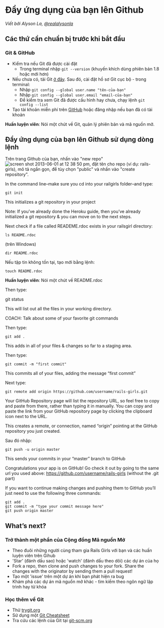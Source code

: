 # Đẩy ứng dụng của bạn lên Github

*Viết bởi Alyson La, [@realalysonla](https://www.twitter.com/realalysonla)*

## Các thứ cần chuẩn bị trước khi bắt đầu

### Git & GitHub

- Kiểm tra nếu Git đã được cài đặt
  - Trong terminal nhập `git --version` (khuyến khích dùng phiên bản 1.8 hoặc mới hơn)
- Nếu chưa có, tải Git [ở đây](http://git-scm.com/downloads). Sau đó, cài đặt hồ sơ Git cục bộ - trong terminal:
  - Nhập `git config --global user.name "tên-của-bạn"`
  - Nhập `git config --global user.email "email-của-bạn"`
  - Để kiểm tra xem Git đã được cấu hình hay chưa, chạy lệnh `git config --list`
- Tạo tài khoản miễn phí trên [GitHub](https://github.com/) hoặc đăng nhập nếu bạn đã có tài khoản

**Huấn luyện viên**: Nói một chút về Git, quản lý phiên bản và mã nguồn mở.

## Đẩy ứng dụng của bạn lên Github sử dụng dòng lệnh

Trên trang Github của bạn, nhấn vào "new repo" ![screen shot 2013-06-01 at 12 38 50 pm](https://f.cloud.github.com/assets/2623954/595307/eb70c6cc-caf2-11e2-9d2d-60deb31ac049.png), đặt tên cho repo (ví dụ: rails-girls), mô tả ngắn gọn, để tùy chọn "public" và nhấn vào "create repository".

In the command line–make sure you cd into your railgirls folder–and type:

```shell
git init
```

This initializes a git repository in your project

Note: If you’ve already done the Heroku guide, then you’ve already initialized a git repository & you can move on to the next steps.

Next check if a file called READEME.rdoc exists in your railsgirl directory:

```shell
ls README.rdoc
```

(trên Windows)

```shell
dir README.rdoc
```

Nếu tập tin không tồn tại, tạo mới bằng lệnh:

```shell
touch README.rdoc
```

**Huấn luyện viên**: Nói một chút về README.rdoc

Then type:

git status

This will list out all the files in your working directory.

COACH: Talk about some of your favorite git commands

Then type:

```shell
git add .
```

This adds in all of your files & changes so far to a staging area.

Then type:

```shell
git commit -m "first commit"
```

This commits all of your files, adding the message “first commit”

Next type:

```shell
git remote add origin https://github.com/username/rails-girls.git
```

Your GitHub Repository page will list the repository URL, so feel free to copy and paste from there, rather than typing it in manually. You can copy and paste the link from your GitHub repository page by clicking the clipboard icon next to the URL.

This creates a remote, or connection, named “origin” pointing at the GitHub repository you just created.

Sau đó nhập:

```shell
git push -u origin master
```

This sends your commits in your “master” branch to GitHub

Congratulations your app is on GitHub! Go check it out by going to the same url you used above: https://github.com/username/rails-girls (without the .git part)

If you want to continue making changes and pushing them to GitHub you’ll just need to use the following three commands:

```shell
git add .
git commit -m "type your commit message here"
git push origin master
```

## What’s next?

### Trở thành một phần của Cộng đồng Mã nguồn Mở

- Theo đuôi những người cùng tham gia Rails Girls với bạn và các huấn luyện viên trên Gihub
- 'Star' (đánh dấu sao) hoặc 'watch' (đánh dấu theo dõi) các dự án của họ
- Fork a repo, then clone and push changes to your fork. Share the changes with the originator by sending them a pull request!
- Tạo một 'issue' trên một dự án khi bạn phát hiện ra bug
- Khám phá các dự án mã nguồn mở khác - tìm kiếm theo ngôn ngữ lập trình hay từ khóa

### Học thêm về Git

- Thử [trygit.org](http://try.github.io/)
- Sử dụng một [Git Cheatsheet](https://na1.salesforce.com/help/doc/en/salesforce_git_developer_cheatsheet.pdf)
- Tra cứu các lệnh của Git tại [git-scm.org](http://git-scm.com/)